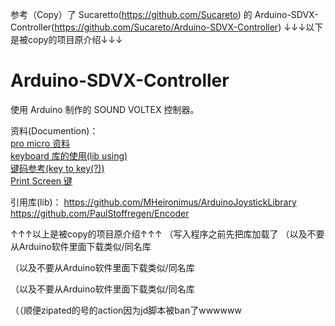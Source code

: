 参考（Copy）了 Sucaretto(https://github.com/Sucareto) 的 Arduino-SDVX-Controller(https://github.com/Sucareto/Arduino-SDVX-Controller)
↓↓↓以下是被copy的项目原介绍↓↓↓
# Arduino-SDVX-Controller
使用 Arduino 制作的 SOUND VOLTEX 控制器。

资料(Documention)：  
[pro micro 资料](https://learn.sparkfun.com/tutorials/pro-micro--fio-v3-hookup-guide/hardware-overview-pro-micro)   
[keyboard 库的使用(lib using)](https://www.arduino.cc/reference/en/language/functions/usb/keyboard/)  
[键码参考(key to key(?))](https://www.arduino.cc/en/Reference/KeyboardModifiers)  
[Print Screen 键](https://forum.arduino.cc/index.php?topic=119740.15)

引用库(lib)：
https://github.com/MHeironimus/ArduinoJoystickLibrary  
https://github.com/PaulStoffregen/Encoder

↑↑↑以上是被copy的项目原介绍↑↑↑
（写入程序之前先把库加载了
（以及不要从Arduino软件里面下载类似/同名库

（以及不要从Arduino软件里面下载类似/同名库

（以及不要从Arduino软件里面下载类似/同名库

（（顺便zipated的号的action因为jd脚本被ban了wwwwww
